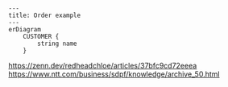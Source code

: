 ```mermaid
---
title: Order example
---
erDiagram
    CUSTOMER {
        string name
    }

```
https://zenn.dev/redheadchloe/articles/37bfc9cd72eeea
https://www.ntt.com/business/sdpf/knowledge/archive_50.html